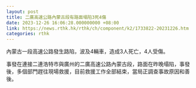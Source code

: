 ```yaml
---
layout: post
title: 二廣高速公路內蒙古段有路面塌陷3死4傷
date: 2023-12-26 16:06:28.000000000 +08:00
link: https://news.rthk.hk/rthk/ch/component/k2/1733822-20231226.htm
categories: rthk
---
```


內蒙古一段高速公路發生路陷，波及4輛車，造成3人死亡，4人受傷。

事發在連接二連浩特市與廣州的二廣高速公路內蒙古段，路面在昨晚塌陷，事發後，多個部門趕往現場救援，目前救援工作全部結束，當局正調查事故原因和善後。
